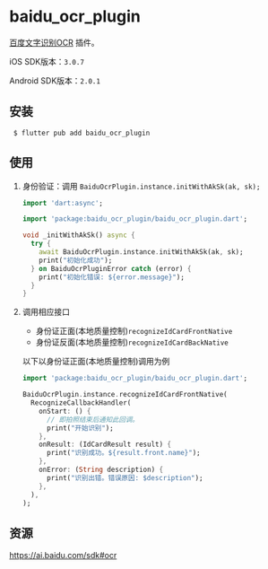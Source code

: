 # baidu_ocr_plugin

[百度文字识别OCR](https://ai.baidu.com/ai-doc/index/OCR) 插件。

iOS SDK版本：`3.0.7`

Android SDK版本：`2.0.1`

## 安装

```shell
 $ flutter pub add baidu_ocr_plugin
```

## 使用

1. 身份验证：调用 `BaiduOcrPlugin.instance.initWithAkSk(ak, sk);`

   ```dart
   import 'dart:async';

   import 'package:baidu_ocr_plugin/baidu_ocr_plugin.dart';

   void _initWithAkSk() async {
     try {
       await BaiduOcrPlugin.instance.initWithAkSk(ak, sk);
       print("初始化成功");
     } on BaiduOcrPluginError catch (error) {
       print("初始化错误: ${error.message}");
     }
   }
   ```

2. 调用相应接口

   - 身份证正面(本地质量控制)`recognizeIdCardFrontNative`
   - 身份证反面(本地质量控制)`recognizeIdCardBackNative`

   以下以身份证正面(本地质量控制)调用为例

   ```dart
   import 'package:baidu_ocr_plugin/baidu_ocr_plugin.dart';

   BaiduOcrPlugin.instance.recognizeIdCardFrontNative(
     RecognizeCallbackHandler(
       onStart: () {
         // 即拍照结束后通知此回调。
         print("开始识别");
       },
       onResult: (IdCardResult result) {
         print("识别成功。${result.front.name}");
       },
       onError: (String description) {
         print("识别出错。错误原因: $description");
       },
     ),
   );
   ```

## 资源

https://ai.baidu.com/sdk#ocr

